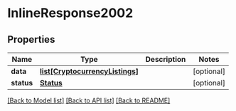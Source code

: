 # InlineResponse2002

## Properties
Name | Type | Description | Notes
------------ | ------------- | ------------- | -------------
**data** | [**list[CryptocurrencyListings]**](CryptocurrencyListings.md) |  | [optional] 
**status** | [**Status**](Status.md) |  | [optional] 

[[Back to Model list]](../README.md#documentation-for-models) [[Back to API list]](../README.md#documentation-for-api-endpoints) [[Back to README]](../README.md)


